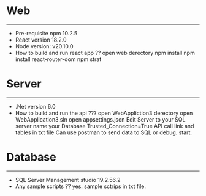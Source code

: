 # Web
---

- Pre-requisite npm 10.2.5 
- React version 18.2.0
- Node version: v20.10.0
- How to build and  run react app ??
    open web derectory 
    npm install
    npm install react-router-dom
    npm strat

# Server
---

- .Net version 6.0
- How to build and run the api ???
    open WebAppliction3 derectory
    open WebApplication3.sln
    open appsettings.json
        Edit Server to your SQL server
        name your Database 
        Trusted_Connection=True
    API call link and tables in txt file
    Can use postman to send data to SQL or debug.
    start. 

# Database
---
- SQL Server Management studio 19.2.56.2
- Any sample scripts ?? yes.
    sample sctrips in txt file.
